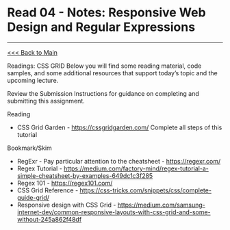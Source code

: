# Read 04 - Notes: Responsive Web Design and Regular Expressions


***
[<<< Back to Main](https://sangmlee76.github.io/reading-notes/)


Readings: CSS GRID
Below you will find some reading material, code samples, and some additional resources that support today’s topic and the upcoming lecture.

Review the Submission Instructions for guidance on completing and submitting this assignment.

Reading
+ CSS Grid Garden - https://cssgridgarden.com/
Complete all steps of this tutorial

Bookmark/Skim
+ RegExr - Pay particular attention to the cheatsheet - https://regexr.com/
+ Regex Tutorial - https://medium.com/factory-mind/regex-tutorial-a-simple-cheatsheet-by-examples-649dc1c3f285
+ Regex 101 - https://regex101.com/
+ CSS Grid Reference - https://css-tricks.com/snippets/css/complete-guide-grid/
+ Responsive design with CSS Grid - https://medium.com/samsung-internet-dev/common-responsive-layouts-with-css-grid-and-some-without-245a862f48df
